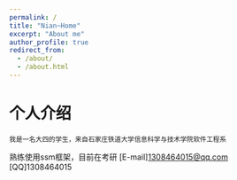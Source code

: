 ```yaml
---
permalink: /
title: "Nian~Home"
excerpt: "About me"
author_profile: true
redirect_from: 
  - /about/
  - /about.html
---
```


个人介绍
======
    我是一名大四的学生，来自石家庄铁道大学信息科学与技术学院软件工程系
  熟练使用ssm框架，目前在考研
[E-mail]1308464015@qq.com<br>
[QQ]1308464015
